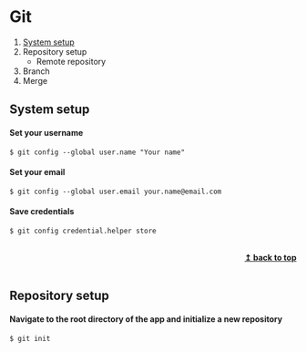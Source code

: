 # Git

1. [System setup](#system-setup)
2. Repository setup
   * Remote repository
3. Branch
4. Merge

## System setup
#### Set your username
```shell
$ git config --global user.name "Your name"
```
#### Set your email
```shell
$ git config --global user.email your.name@email.com
```
#### Save credentials
```shell
$ git config credential.helper store
```

<br>
<div align="right">
    <b><a href="#git">↥ back to top</a></b>
</div>
<br>

## Repository setup
#### Navigate to the root directory of the app and initialize a new repository
```shell
$ git init
```
